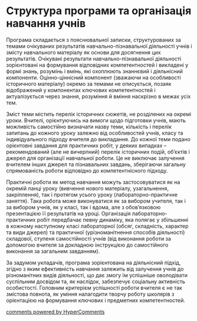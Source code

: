 <div id="hypercomments_widget" class="js-hypercomments-widget invisible"></div>

Структура програми та організація навчання учнів
=============================================

Програма складається з пояснювальної записки, структурованих за темами очікуваних результатів навчально-пізнавальної діяльності учнів і змісту навчального матеріалу як основи для досягнення цих результатів. Очікувані результати навчально-пізнавальної діяльності зорієнтовані на формування відповідних компетентностей і викладені у формі знань, розумінь і вмінь, які охоплюють знаннєвий і діяльнісний компоненти. Оцінно-ціннісний компонент (зважаючи на особливості історичного матеріалу) окремо за темами не описується, позаяк відображений у компонентах ключових компетентностей і актуалізується через знання, розуміння й вміння наскрізно в межах усіх тем. 

Зміст теми містить перелік історичних сюжетів, не розділених на окремі уроки. Вчителі, орієнтуючись на вимоги щодо підготовки учнів, мають можливість самостійно визначати назву теми, кількість і перелік запитань до кожного уроку залежно від особливостей учнів, класу та індивідуального підходу вчителя до викладання. До кожної теми подано орієнтовні завдання для практичних робіт, у деяких випадках – рекомендований (але не вичерпний) перелік історичних подій, об’єктів і джерел для організації навчальної роботи. Це не виключає залучення вчителем інших джерел та пізнавальних завдань, зберігаючи загальну спрямованість роботи відповідно до компетентнісного підходу.

Практичні роботи як метод навчання можуть застосовуватися як на окремій ланці уроку (вивчення нового матеріалу, узагальнення, закріплення), так і протягом усього уроку (лабораторно-практичне заняття). Така робота може виконуватися як за вибором учителя, так і за вибором учнів, як у класі, так і вдома, але з обов’язковою презентацією її результатів на уроці. Організація лабораторно-практичних робіт передбачає певну динаміку, яка полягає у збільшенні в кожному наступному класі лабораторної (обсяг, складність, характер та види джерел) та практичної (урізноманітнення способів діяльності) складової, ступеня самостійності учнів (від виконання роботи за допомогою вчителя за докладною інструкцією до самостійного виконання за загальним завданням).

За задумом укладачів, програма зорієнтована на діяльнісний підхід, згідно з яким ефективність навчання залежить від залучення учнів до різноманітних видів діяльності, що дає змогу їм успішніше оволодівати суспільним досвідом та, як наслідок, забезпечує соціальну активність особистості. Головним критерієм успішності роботи вчителя є не так змістова повнота, як уміння налагодити творчу роботу школярів з орієнтацією на формування ключових і предметних компетентностей. 


<div class="js-hypercomments-container">
<a href="http://hypercomments.com" class="hc-link" title="comments widget">comments powered by HyperComments</a>
</div>